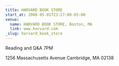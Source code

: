 ```yaml
---
title: HARVARD BOOK STORE
start_at: 2008-05-01T23:27:00-05:00
venue:
  name: HARVARD BOOK STORE, Boston, MA
  link: www.harvard.com
_slug: harvard_book_store
---
```


Reading and Q&A
7PM

1256 Massachusetts Avenue
Cambridge, MA 02138
